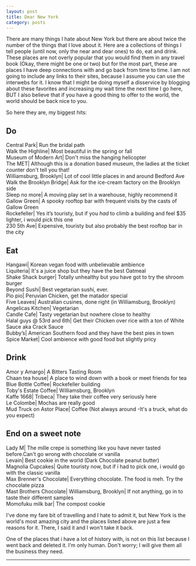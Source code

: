 ```yaml
---
layout: post
title: Dear New York 
category: posts
---
```

There are many things I hate about New York but there are about twice the number of the things that I love about it. Here are a collections of things I tell people (until now, only the near and dear ones) to do, eat and drink. These places are not overly popular that you would find them in any travel book (Okay, there might be one or two) but for the most part, these are places I have deep connections with and go back from time to time. I am not going to include any links to their sites, because I assume you can use the interwebs for it. 
I know that I might be doing myself a disservice by blogging about these favorites and increasing my wait time the next time I go here, BUT I also believe that if you have a good thing to offer to the world, the world should be back nice to you.

So here they are, my biggest hits:
 
<h2>Do</h2>


Central Park| Run the bridal path<br>
Walk the Highline| Most beautiful in the spring or fall<br>
Museum of Modern Art| Don't miss the hanging helicopter<br>
The MET| Although this is a donation based museum, the ladies at the ticket counter don't tell you that!<br>
Williamsburg, Brooklyn| Lot of cool little places in and around Bedford Ave<br>
Walk the Brooklyn Bridge| Ask for the ice-cream factory on the Brooklyn side<br>
Sleep no more| A moving play set in a warehouse, highly recommend it<br>
Gallow Green| A spooky rooftop bar with frequent visits by the casts of Gallow Green<br>
Rockefeller| Yes it’s touristy, but if you <i>had</i> to climb a building and feel $35 lighter, i would pick this one<br>
230 5th Ave| Expensive, touristy but also probably the best rooftop bar in the city<br>

<h2>Eat</h2>
Hangawi| Korean vegan food with unbelievable ambience <br>
Liquiteria| It's a juice shop but they have the best Oatmeal <br>
Shake Shack burger| Totally unhealthy but you have got to try the shroom burger <br>
Beyond Sushi| Best vegetarian sushi, ever.<br>
Pio pio| Peruvian Chicken, get the matador special<br>
Five Leaves| Australian cusines, done right (in Williamsburg, Brooklyn)<br>
Angelicas Kitchen| Vegetarian<br>
Candle Cafe| Tasty vegetarian but nowhere close to healthy<br>
Halal guys @ 53rd and 6th| Get their Chicken over rice with a ton of White Sauce aka Crack Sauce<br>
Bubby’s| American Southern food and they have the best pies in town<br>
Spice Market| Cool ambience with good food but slightly pricy<br>


<h2>Drink</h2>
Amor y Amargo| A Bitters Tasting Room<br>
Chaan tea house| A place to wind down with a book or meet friends for tea<br>
Blue Bottle Coffee| Rockefeller building<br>
Toby's Estate Coffee| Williamsburg, Brooklyn<br>
Kaffe 1668| Tribeca| They take their coffee very seriously here<br>
Le Colombe| Mochas are really good<br>
Mud Truck on Astor Place| Coffee (Not always around -It's a truck, what do you expect)<br>

<h2>End on a sweet note</h2>
Lady M| The mille crepe is something like you have never tasted before.Can't go wrong with chocolate or vanilla<br>
Levain| Best cookie in the world (Dark Chocolate peanut butter)<br>
Magnolia Cupcakes| Quite touristy now, but if i had to pick one, i would go with the classic vanilla<br>
Max Brenner's Chocolate| Everything chocolate. The food is meh. Try the chocolate pizza<br>
Mast Brothers Chocolate| Williamsburg, Brooklyn| If not anything, go in to taste their different samples<br>
Momofuku milk bar| The compost cookie<br>


I've done my fare bit of travelling and I hate to admit it, but New York is the world's most amazing city and the places listed above are just a few reasons for it. There, I said it and I won't take it back.

One of the places that i have a lot of history with, is not on this list because I went back and deleted it. I’m only human. Don't worry; I will give them all the business they need. 


---
